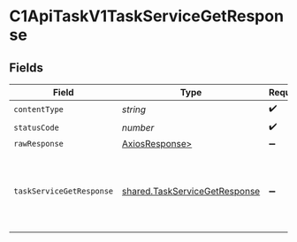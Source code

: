 # C1ApiTaskV1TaskServiceGetResponse


## Fields

| Field                                                                                                                              | Type                                                                                                                               | Required                                                                                                                           | Description                                                                                                                        |
| ---------------------------------------------------------------------------------------------------------------------------------- | ---------------------------------------------------------------------------------------------------------------------------------- | ---------------------------------------------------------------------------------------------------------------------------------- | ---------------------------------------------------------------------------------------------------------------------------------- |
| `contentType`                                                                                                                      | *string*                                                                                                                           | :heavy_check_mark:                                                                                                                 | N/A                                                                                                                                |
| `statusCode`                                                                                                                       | *number*                                                                                                                           | :heavy_check_mark:                                                                                                                 | N/A                                                                                                                                |
| `rawResponse`                                                                                                                      | [AxiosResponse>](https://axios-http.com/docs/res_schema)                                                                           | :heavy_minus_sign:                                                                                                                 | N/A                                                                                                                                |
| `taskServiceGetResponse`                                                                                                           | [shared.TaskServiceGetResponse](../../models/shared/taskservicegetresponse.md)                                                     | :heavy_minus_sign:                                                                                                                 |  The TaskServiceGetResponse returns a task view which has a task including JSONPATHs to the expanded items in the expanded array.<br/> |